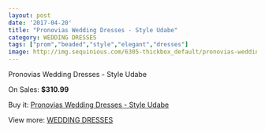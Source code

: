 ```yaml
---
layout: post
date: '2017-04-20'
title: "Pronovias Wedding Dresses - Style Udabe"
category: WEDDING DRESSES
tags: ["prom","beaded","style","elegant","dresses"]
image: http://img.sequinious.com/6305-thickbox_default/pronovias-wedding-dresses-style-udabe.jpg
---
```

Pronovias Wedding Dresses - Style Udabe

On Sales: **$310.99**
<a href="https://www.sequinious.com/wedding-dresses/2565-pronovias-wedding-dresses-style-udabe.html"><amp-img layout="responsive" width="600" height="600" src="//img.sequinious.com/6305-thickbox_default/pronovias-wedding-dresses-style-udabe.jpg" alt="Pronovias Wedding Dresses - Style Udabe 0" /></a>
<a href="https://www.sequinious.com/wedding-dresses/2565-pronovias-wedding-dresses-style-udabe.html"><amp-img layout="responsive" width="600" height="600" src="//img.sequinious.com/6307-thickbox_default/pronovias-wedding-dresses-style-udabe.jpg" alt="Pronovias Wedding Dresses - Style Udabe 1" /></a>
<a href="https://www.sequinious.com/wedding-dresses/2565-pronovias-wedding-dresses-style-udabe.html"><amp-img layout="responsive" width="600" height="600" src="//img.sequinious.com/6306-thickbox_default/pronovias-wedding-dresses-style-udabe.jpg" alt="Pronovias Wedding Dresses - Style Udabe 2" /></a>

Buy it: [Pronovias Wedding Dresses - Style Udabe](https://www.sequinious.com/wedding-dresses/2565-pronovias-wedding-dresses-style-udabe.html "Pronovias Wedding Dresses - Style Udabe")

View more: [WEDDING DRESSES](https://www.sequinious.com/2-wedding-dresses "WEDDING DRESSES")